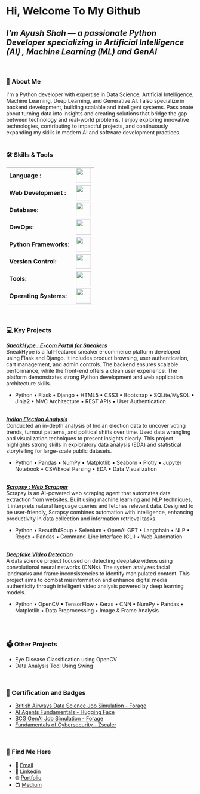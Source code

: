 # Hi, Welcome To My Github

## <i>I'm Ayush Shah — a passionate Python Developer specializing in Artificial Intelligence (AI) , Machine Learning (ML) and GenAI </i>
<br>

### 🚀 About Me
I'm a Python developer with expertise in Data Science, Artificial Intelligence, Machine Learning, Deep Learning, and Generative AI. I also specialize in backend development, building scalable and intelligent systems. Passionate about turning data into insights and creating solutions that bridge the gap between technology and real-world problems. I enjoy exploring innovative technologies, contributing to impactful projects, and continuously expanding my skills in modern AI and software development practices.
<br>
<br>
### 🛠️ Skills & Tools
<table>
    <tr>
        <td style="font-weight: bold; padding-right: 10px; vertical-align: center; border: none;">Language :</td>
        <td><img height="40" src="https://skillicons.dev/icons?i=python,java"/></td>
    </tr>
    <tr>
        <td style="font-weight: bold; padding-right: 10px; vertical-align: center;">Web Development :</td>
        <td><img height="40" src="https://skillicons.dev/icons?i=html,css,react,nodejs,django,fastapi,flask"/></td>
    </tr>
    <tr>
        <td style="font-weight: bold; padding-right: 10px; vertical-align: center; border: none;">Database:</td>
        <td><img height="40" src="https://skillicons.dev/icons?i=mysql,postgresql,mongodb"/></td>
    </tr>
    <tr>
        <td style="font-weight: bold; padding-right: 10px; vertical-align: center; border: none;">DevOps:</td>
        <td><img height="40" src="https://skillicons.dev/icons?i=docker,kubernetes,aws,githubactions,gitlarun"/></td>
    </tr>
    <tr>
        <td style="font-weight: bold; padding-right: 10px; vertical-align: center; border: none;">Python Frameworks:</td>
        <td><img height="40" src="https://skillicons.dev/icons?i=tensorflow,sklearn,regex,pytorch,opencv,keras,transformers,matlab"/></td>
    </tr>
    <tr>
        <td style="font-weight: bold; padding-right: 10px; vertical-align: center; border: none;">Version Control:</td>
        <td><img height="40" src="https://skillicons.dev/icons?i=git,github,gitlab"/></td>
    </tr>
    <tr>
        <td style="font-weight: bold; padding-right: 10px; vertical-align: center; border: none;">Tools:</td>
        <td><img height="40" src="https://skillicons.dev/icons?i=vscode,anaconda,pycharm,firebase,androidstudio,postman,notion"/></td>
    </tr>
    <tr>
        <td style="font-weight: bold; padding-right: 10px; vertical-align: center; border: none;">Operating Systems:</td>
        <td><img height="40" src="https://skillicons.dev/icons?i=windows,ubuntu"/></td>
    </tr>
</table>
<br>

### 💻 Key Projects

<b><i>[SneakHype : E-com Portal for Sneakers](https://github.com/Ayush-Shah96/SneakHype---Ecommerce-Project-using-Flask)</b></i>
<br>SneakHype is a full-featured sneaker e-commerce platform developed using Flask and Django. It includes product browsing, user authentication, cart management, and admin controls. The backend ensures scalable performance, while the front-end offers a clean user experience. The platform demonstrates strong Python development and web application architecture skills.
<br>
* Python • Flask • Django • HTML5 • CSS3 • Bootstrap • SQLite/MySQL • Jinja2 • MVC Architecture • REST APIs • User Authentication
<br><br>

<b><i>[Indian Election Analysis](https://github.com/Ayush-Shah96/Indian-Election-Analysis-2009-14)</b></i><br>
Conducted an in-depth analysis of Indian election data to uncover voting trends, turnout patterns, and political shifts over time. Used data wrangling and visualization techniques to present insights clearly. This project highlights strong skills in exploratory data analysis (EDA) and statistical storytelling for large-scale public datasets.
<br>
* Python • Pandas • NumPy • Matplotlib • Seaborn • Plotly • Jupyter Notebook • CSV/Excel Parsing • EDA • Data Visualization
<br><br>

<b><i>[Scrapsy : Web Scrapper](https://github.com/Ayush-Shah96/SneakHype---Ecommerce-Project-using-Flask)</b></i><br>
Scrapsy is an AI-powered web scraping agent that automates data extraction from websites. Built using machine learning and NLP techniques, it interprets natural language queries and fetches relevant data. Designed to be user-friendly, Scrapsy combines automation with intelligence, enhancing productivity in data collection and information retrieval tasks.
<br>
* Python • BeautifulSoup • Selenium • OpenAI GPT • Langchain • NLP • Regex • Pandas • Command-Line Interface (CLI) • Web Automation
<br><br>

<b><i>[Deepfake Video Detection](https://github.com/Ayush-Shah96/Deepfake-Video-Detection-Web-App)</b></i><br>
A data science project focused on detecting deepfake videos using convolutional neural networks (CNNs). The system analyzes facial landmarks and frame inconsistencies to identify manipulated content. This project aims to combat misinformation and enhance digital media authenticity through intelligent video analysis powered by deep learning models.
<br>
* Python • OpenCV • TensorFlow • Keras • CNN • NumPy • Pandas • Matplotlib • Data Preprocessing • Image & Frame Analysis
<br><br>
<br>

### 🗳️ Other Projects
* Eye Disease Classification using OpenCV
* Data Analysis Tool Using Swing

<br>

### 📜 Certification and Badges
* [British Airways Data Science Job Simulation - Forage](https//github.com/Certifications)
* [AI Agents Fundamentals - Hugging Face](https//github.com/Certifications)
* [BCG GenAI Job Simulation - Forage](https//github.com/Certifications)
* [Fundamentals of Cybersecurity - Zscaler](https//github.com/Certifications)
<br>

### 💬 Find Me Here
* 📧 [Email](mailto:kaleayush8055@gmail.com)
* 🐙 [Linkedin](https://linkedin.com/in/ayush-shah96)
* 🌐 [Portfolio](https://datascienceportfol.io/kaleayush8055)
* 📺 [Medium](https://medium.com/@ayushkale)
